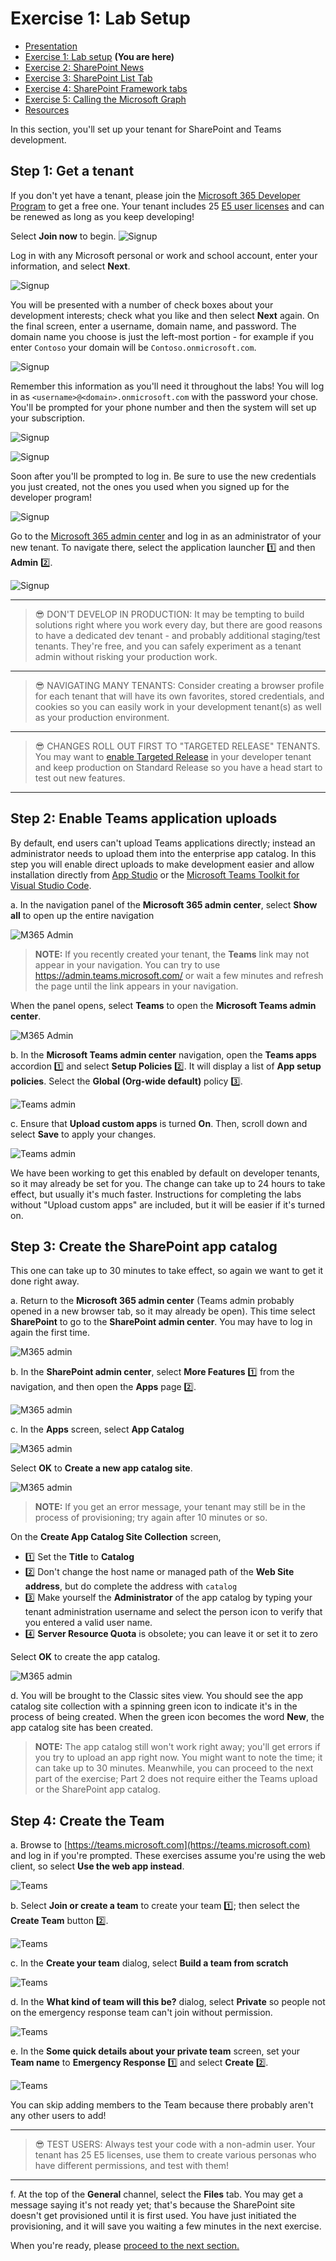# Exercise 1: Lab Setup

 * [Presentation](../Presentation.md)
 * [Exercise 1: Lab setup](Part1.md) **(You are here)**
 * [Exercise 2: SharePoint News](Part2.md)
 * [Exercise 3: SharePoint List Tab](Part3.md)
 * [Exercise 4: SharePoint Framework tabs](Part4.md)
 * [Exercise 5: Calling the Microsoft Graph](Part5.md)
 * [Resources](Resources.md)

In this section, you'll set up your tenant for SharePoint and Teams development.


## Step 1: Get a tenant

If you don't yet have a tenant, please join the [Microsoft 365 Developer Program](https://developer.microsoft.com/microsoft-365/dev-program?WT.mc_id=M365-github-rogerman) to get a free one. Your tenant includes 25 [E5 user licenses](https://www.microsoft.com/microsoft-365/enterprise/compare-office-365-plans?WT.mc_id=M365-github-rogerman) and can be renewed as long as you keep developing!

Select **Join now** to begin.
![Signup](./images/Signup-01.png)

Log in with any Microsoft personal or work and school account, enter your information, and select **Next**.

![Signup](./images/Signup-02.png)

You will be presented with a number of check boxes about your development interests; check what you like and then select **Next** again. On the final screen, enter a username, domain name, and password. The domain name you choose is just the left-most portion - for example if you enter `Contoso` your domain will be `Contoso.onmicrosoft.com`.

![Signup](./images/Signup-03.png)

Remember this information as you'll need it throughout the labs! You will log in as `<username>@<domain>.onmicrosoft.com` with the password your chose. You'll be prompted for your phone number  and then the system will set up your subscription.

![Signup](./images/Signup-04.png)

![Signup](./images/Signup-05.png)

Soon after you'll be prompted to log in. Be sure to use the new credentials you just created, not the ones you used when you signed up for the developer program!

![Signup](./images/Signup-06.png)

Go to the [Microsoft 365 admin center](https://portal.office.com/AdminPortal/Home#/homepage) and log in as an administrator of your new tenant. To navigate there, select the application launcher 1️⃣ and then **Admin** 2️⃣.

![Signup](./images/Signup-08.png)

---
> 😎 DON'T DEVELOP IN PRODUCTION: It may be tempting to build solutions right where you work every day, but there are good reasons to have a dedicated dev tenant - and probably additional staging/test tenants. They're free, and you can safely experiment as a tenant admin without risking your production work. 

---
> 😎 NAVIGATING MANY TENANTS: Consider creating a browser profile for each tenant that will have its own favorites, stored credentials, and cookies so you can easily work in your development tenant(s) as well as your production environment.

---
> 😎 CHANGES ROLL OUT FIRST TO "TARGETED RELEASE" TENANTS. You may want to [enable Targeted Release](https://docs.microsoft.com/microsoft-365/admin/manage/release-options-in-office-365?WT.mc_id=M365-github-rogerman) in your developer tenant and keep production on Standard Release so you have a head start to test out new features.

---


## Step 2: Enable Teams application uploads

By default, end users can't upload Teams applications directly; instead an administrator needs to upload them into the enterprise app catalog. In this step you will enable direct uploads to make development easier and allow installation directly from [App Studio](https://docs.microsoft.com/microsoftteams/platform/concepts/build-and-test/app-studio-overview?WT.mc_id=M365-github-rogerman) or the [Microsoft Teams Toolkit for Visual Studio Code](https://docs.microsoft.com/microsoftteams/platform/toolkit/visual-studio-code-overview?WT.mc_id=M365-github-rogerman).

  a. In the navigation panel of the **Microsoft 365 admin center**, select **Show all** to open up the entire navigation

  ![M365 Admin](images/Part1-M365Admin.png)

> **NOTE:** If you recently created your tenant, the **Teams** link may not appear in your navigation. You can try to use https://admin.teams.microsoft.com/ or wait a few minutes and refresh the page until the link appears in your navigation.

  When the panel opens, select **Teams** to open the **Microsoft Teams admin center**.

  ![M365 Admin](images/Part1-M365Admin2.png)

  b. In the **Microsoft Teams admin center** navigation, open the **Teams apps** accordion 1️⃣ and select **Setup Policies** 2️⃣. It will display a list of **App setup policies**. Select the **Global (Org-wide default)** policy 3️⃣.

  ![Teams admin](images/Part1-TeamsAdmin1.png)

 c. Ensure that **Upload custom apps** is turned **On**. Then, scroll down and select **Save** to apply your changes.

 ![Teams admin](images/Part1-TeamsAdmin2.png)

 We have been working to get this enabled by default on developer tenants, so it may already be set for you. The change can take up to 24 hours to take effect, but usually it's much faster. Instructions for completing the labs without "Upload custom apps" are included, but it will be easier if it's turned on.

## Step 3: Create the SharePoint app catalog

This one can take up to 30 minutes to take effect, so again we want to get it done right away.

 a. Return to the **Microsoft 365 admin center** (Teams admin probably opened in a new browser tab, so it may already be open). This time select **SharePoint** to go to the **SharePoint admin center**. You may have to log in again the first time.

 ![M365 admin](images/Part1-M365Admin3.png)

 b. In the **SharePoint admin center**, select **More Features** 1️⃣ from the navigation, and then open the **Apps** page 2️⃣.

 ![M365 admin](images/Part1-SPAdmin1.png)

 c. In the **Apps** screen, select **App Catalog**

 ![M365 admin](images/Part1-SPAdmin2.png)

 Select **OK** to **Create a new app catalog site**.

 ![M365 admin](images/Part1-SPAdmin3.png)
 
> **NOTE:** If you get an error message, your tenant may still be in the process of provisioning; try again after 10 minutes or so.

 On the **Create App Catalog Site Collection** screen,

  * 1️⃣ Set the **Title** to **Catalog**
  * 2️⃣ Don't change the host name or managed path of the **Web Site address**, but do complete the address with `catalog`
  * 3️⃣ Make yourself the **Administrator** of the app catalog by typing your tenant administration username and select the person icon to verify that you entered a valid user name.
  * 4️⃣ **Server Resource Quota** is obsolete; you can leave it or set it to zero

  Select **OK** to create the app catalog.


 ![M365 admin](images/Part1-SPAdmin4.png)

 d. You will be brought to the Classic sites view. You should see the app catalog site collection with a spinning green icon to indicate it's in the process of being created. When the green icon becomes the word **New**, the app catalog site has been created.

 > **NOTE:** The app catalog still won't work right away; you'll get errors if you try to upload an app right now. You might want to note the time; it can take up to 30 minutes. Meanwhile, you can proceed to the next part of the exercise; Part 2 does not require either the Teams upload or the SharePoint app catalog.

 ## Step 4: Create the Team

 a. Browse to [https://teams.microsoft.com](https://teams.microsoft.com) and log in if you're prompted. These exercises assume you're using the web client, so select **Use the web app instead**.

 ![Teams](images/Part1-Teams1.png)

 b. Select **Join or create a team** to create your team 1️⃣; then select the **Create Team** button 2️⃣.

 ![Teams](images/Part1-Teams2.png)

 c. In the **Create your team** dialog, select **Build a team from scratch**

 ![Teams](images/Part1-Teams3.png)

 d. In the **What kind of team will this be?** dialog, select **Private** so people not on the emergency response team can't join without permission.

 ![Teams](images/Part1-Teams4.png)

 e. In the **Some quick details about your private team** screen, set your **Team name** to **Emergency Response** 1️⃣ and select **Create** 2️⃣.

  ![Teams](images/Part1-Teams5.png)

 You can skip adding members to the Team because there probably aren't any other users to add!

---
> 😎 TEST USERS: Always test your code with a non-admin user. Your tenant has 25 E5 licenses, use them to create various personas who have different permissions, and test with them!
---

 f. At the top of the **General** channel, select the **Files** tab. You may get a message saying it's not ready yet; that's because the SharePoint site doesn't get provisioned until it is first used. You have just initiated the provisioning, and it will save you waiting a few minutes in the next exercise.

When you're ready, please [proceed to the next section.](Part2.md)
